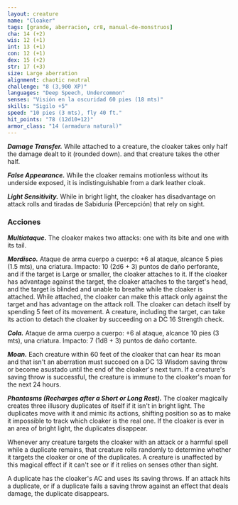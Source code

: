 ```yaml
---
layout: creature
name: "Cloaker"
tags: [grande, aberracion, cr8, manual-de-monstruos]
cha: 14 (+2)
wis: 12 (+1)
int: 13 (+1)
con: 12 (+1)
dex: 15 (+2)
str: 17 (+3)
size: Large aberration
alignment: chaotic neutral
challenge: "8 (3,900 XP)"
languages: "Deep Speech, Undercommon"
senses: "Visión en la oscuridad 60 pies (18 mts)"
skills: "Sigilo +5"
speed: "10 pies (3 mts), fly 40 ft."
hit_points: "78 (12d10+12)"
armor_class: "14 (armadura natural)"
---
```


***Damage Transfer.*** While attached to a creature, the cloaker takes only half the damage dealt to it (rounded down). and that creature takes the other half.

***False Appearance.*** While the cloaker remains motionless without its underside exposed, it is indistinguishable from a dark leather cloak.

***Light Sensitivity.*** While in bright light, the cloaker has disadvantage on attack rolls and tiradas de Sabiduría (Percepción) that rely on sight.

### Acciones

***Multiataque.*** The cloaker makes two attacks: one with its bite and one with its tail.

***Mordisco.*** Ataque de arma cuerpo a cuerpo: +6 al ataque, alcance 5 pies (1.5 mts), una criatura. Impacto: 10 (2d6 + 3) puntos de daño perforante, and if the target is Large or smaller, the cloaker attaches to it. If the cloaker has advantage against the target, the cloaker attaches to the target's head, and the target is blinded and unable to breathe while the cloaker is attached. While attached, the cloaker can make this attack only against the target and has advantage on the attack roll. The cloaker can detach itself by spending 5 feet of its movement. A creature, including the target, can take its action to detach the cloaker by succeeding on a DC 16 Strength check.

***Cola.*** Ataque de arma cuerpo a cuerpo: +6 al ataque, alcance 10 pies (3 mts), una criatura. Impacto: 7 (1d8 + 3) puntos de daño cortante.

***Moan.*** Each creature within 60 feet of the cloaker that can hear its moan and that isn't an aberration must succeed on a DC 13 Wisdom saving throw or become asustado until the end of the cloaker's next turn. If a creature's saving throw is successful, the creature is immune to the cloaker's moan for the next 24 hours.

***Phantasms (Recharges after a Short or Long Rest).*** The cloaker magically creates three illusory duplicates of itself if it isn't in bright light. The duplicates move with it and mimic its actions, shifting position so as to make it impossible to track which cloaker is the real one. If the cloaker is ever in an area of bright light, the duplicates disappear.

Whenever any creature targets the cloaker with an attack or a harmful spell while a duplicate remains, that creature rolls randomly to determine whether it targets the cloaker or one of the duplicates. A creature is unaffected by this magical effect if it can't see or if it relies on senses other than sight.

A duplicate has the cloaker's AC and uses its saving throws. If an attack hits a duplicate, or if a duplicate fails a saving throw against an effect that deals damage, the duplicate disappears.